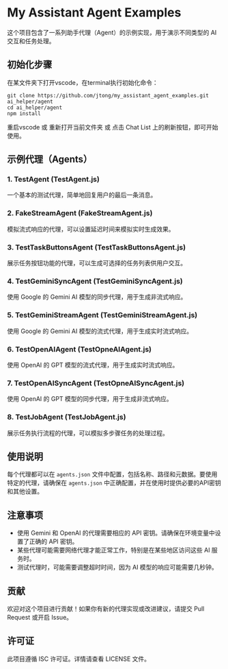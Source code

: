# My Assistant Agent Examples

这个项目包含了一系列助手代理（Agent）的示例实现，用于演示不同类型的 AI 交互和任务处理。

## 初始化步骤

在某文件夹下打开vscode，在terminal执行初始化命令：

```
git clone https://github.com/jtong/my_assistant_agent_examples.git ai_helper/agent
cd ai_helper/agent
npm install
```

重启vscode 或 重新打开当前文件夹 或 点击 Chat List 上的刷新按钮，即可开始使用。

## 示例代理（Agents）

### 1. TestAgent (TestAgent.js)
一个基本的测试代理，简单地回复用户的最后一条消息。

### 2. FakeStreamAgent (FakeStreamAgent.js)
模拟流式响应的代理，可以设置延迟时间来模拟实时生成效果。

### 3. TestTaskButtonsAgent (TestTaskButtonsAgent.js)
展示任务按钮功能的代理，可以生成可选择的任务列表供用户交互。

### 4. TestGeminiSyncAgent (TestGeminiSyncAgent.js)
使用 Google 的 Gemini AI 模型的同步代理，用于生成非流式响应。

### 5. TestGeminiStreamAgent (TestGeminiStreamAgent.js)
使用 Google 的 Gemini AI 模型的流式代理，用于生成实时流式响应。

### 6. TestOpenAIAgent (TestOpneAIAgent.js)
使用 OpenAI 的 GPT 模型的流式代理，用于生成实时流式响应。

### 7. TestOpenAISyncAgent (TestOpneAISyncAgent.js)
使用 OpenAI 的 GPT 模型的同步代理，用于生成非流式响应。

### 8. TestJobAgent (TestJobAgent.js)
展示任务执行流程的代理，可以模拟多步骤任务的处理过程。

## 使用说明

每个代理都可以在 `agents.json` 文件中配置，包括名称、路径和元数据。要使用特定的代理，请确保在 `agents.json` 中正确配置，并在使用时提供必要的API密钥和其他设置。

## 注意事项

- 使用 Gemini 和 OpenAI 的代理需要相应的 API 密钥。请确保在环境变量中设置了正确的 API 密钥。
- 某些代理可能需要网络代理才能正常工作，特别是在某些地区访问这些 AI 服务时。
- 测试代理时，可能需要调整超时时间，因为 AI 模型的响应可能需要几秒钟。

## 贡献

欢迎对这个项目进行贡献！如果你有新的代理实现或改进建议，请提交 Pull Request 或开启 Issue。

## 许可证

此项目遵循 ISC 许可证。详情请查看 LICENSE 文件。
